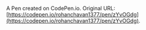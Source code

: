 # 

A Pen created on CodePen.io. Original URL: [https://codepen.io/rohanchavan1377/pen/zYvOGdg](https://codepen.io/rohanchavan1377/pen/zYvOGdg).


